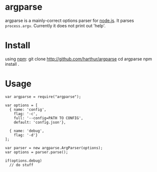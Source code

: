 # argparse
argparse is a mainly-correct options parser for [node.js](http://nodejs.org/). It parses `process.argv`. Currently it does not print out 'help'.

# Install
using [npm](http://github.com/isaacs/npm):
	git clone http://github.com/harthur/argparse
	cd argparse
	npm install .

# Usage
	var argparse = require("argparse");
	
	var options = [
	  { name: 'config',
	    flag: '-c',
	    full: '--config=PATH TO CONFIG',
	    default: 'config.json'},
	
	  { name: 'debug',
	    flag: '-d'}
	];
	
	var parser = new argparse.ArgParser(options);
	var options = parser.parse();

	if(options.debug)
	  // do stuff